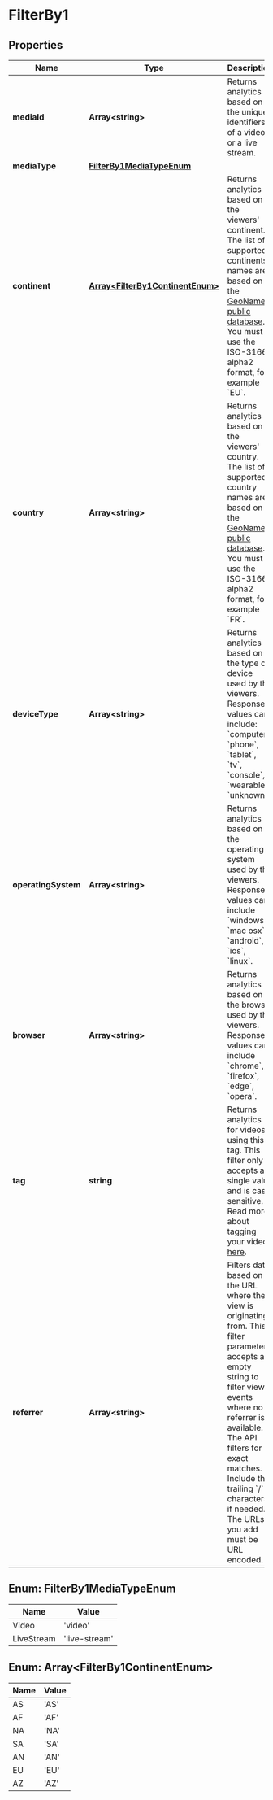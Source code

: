 
# FilterBy1

## Properties

Name | Type | Description | Notes
------------ | ------------- | ------------- | -------------
**mediaId** | **Array&lt;string&gt;** | Returns analytics based on the unique identifiers of a video or a live stream. |  [optional]
**mediaType** | [**FilterBy1MediaTypeEnum**](#FilterBy1MediaTypeEnum) |  |  [optional]
**continent** | [**Array&lt;FilterBy1ContinentEnum&gt;**](#Array&lt;FilterBy1ContinentEnum&gt;) | Returns analytics based on the viewers&#39; continent. The list of supported continents names are based on the [GeoNames public database](https://www.geonames.org/countries/). You must use the ISO-3166 alpha2 format, for example &#x60;EU&#x60;. |  [optional]
**country** | **Array&lt;string&gt;** | Returns analytics based on the viewers&#39; country. The list of supported country names are based on the [GeoNames public database](https://www.geonames.org/countries/). You must use the ISO-3166 alpha2 format, for example &#x60;FR&#x60;. |  [optional]
**deviceType** | **Array&lt;string&gt;** | Returns analytics based on the type of device used by the viewers. Response values can include: &#x60;computer&#x60;, &#x60;phone&#x60;, &#x60;tablet&#x60;, &#x60;tv&#x60;, &#x60;console&#x60;, &#x60;wearable&#x60;, &#x60;unknown&#x60;. |  [optional]
**operatingSystem** | **Array&lt;string&gt;** | Returns analytics based on the operating system used by the viewers. Response values can include &#x60;windows&#x60;, &#x60;mac osx&#x60;, &#x60;android&#x60;, &#x60;ios&#x60;, &#x60;linux&#x60;. |  [optional]
**browser** | **Array&lt;string&gt;** | Returns analytics based on the browser used by the viewers. Response values can include &#x60;chrome&#x60;, &#x60;firefox&#x60;, &#x60;edge&#x60;, &#x60;opera&#x60;. |  [optional]
**tag** | **string** | Returns analytics for videos using this tag. This filter only accepts a single value and is case sensitive. Read more about tagging your videos [here](https://docs.api.video/vod/tags-metadata). |  [optional]
**referrer** | **Array&lt;string&gt;** | Filters data based on the URL where the view is originating from. This filter parameter accepts an empty string to filter view events where no referrer is available.  - The API filters for exact matches. Include the trailing &#x60;/&#x60; characters if needed. - The URLs you add must be URL encoded. |  [optional]



## Enum: FilterBy1MediaTypeEnum

Name | Value
---- | -----
Video | &#39;video&#39;
LiveStream | &#39;live-stream&#39;



## Enum: Array&lt;FilterBy1ContinentEnum&gt;

Name | Value
---- | -----
AS | &#39;AS&#39;
AF | &#39;AF&#39;
NA | &#39;NA&#39;
SA | &#39;SA&#39;
AN | &#39;AN&#39;
EU | &#39;EU&#39;
AZ | &#39;AZ&#39;



